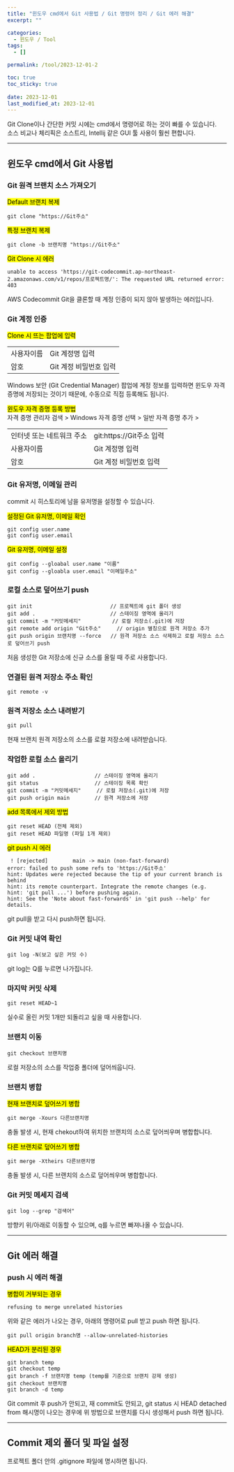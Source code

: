 ```yaml
---
title: "윈도우 cmd에서 Git 사용법 / Git 명령어 정리 / Git 에러 해결"
excerpt: ""

categories:
  - 윈도우 / Tool
tags:
  - []

permalink: /tool/2023-12-01-2

toc: true
toc_sticky: true
 
date: 2023-12-01
last_modified_at: 2023-12-01
---
```


Git Clone이나 간단한 커밋 시에는 cmd에서 명령어로 하는 것이 빠를 수 있습니다.  
소스 비교나 체리픽은 소스트리, Intellij 같은 GUI 툴 사용이 훨씬 편합니다.

---

## 윈도우 cmd에서 Git 사용법

### Git 원격 브랜치 소스 가져오기
<mark>Default 브랜치 복제</mark>
```
git clone "https://Git주소"
```

<mark>특정 브랜치 복제</mark>
```
git clone -b 브랜치명 "https://Git주소"
```

<mark>Git Clone 시 에러</mark>
```
unable to access 'https://git-codecommit.ap-northeast-2.amazonaws.com/v1/repos/프로젝트명/': The requested URL returned error: 403
```
AWS Codecommit Git을 클론할 때 계정 인증이 되지 않아 발생하는 에러입니다.

### Git 계정 인증
<mark>Clone 시 뜨는 팝업에 입력</mark>
<table>
  <tbody>
    <tr>
      <td>사용자이름</td>
      <td>Git 계정명 입력</td>
    </tr>
    <tr>
      <td>암호</td>
      <td>Git 계정 비밀번호 입력</td>
    </tr>
  </tbody>
</table>
Windows 보안 (Git Credential Manager) 팝업에 계정 정보를 입력하면 윈도우 자격 증명에 저장되는 것이기 때문에, 수동으로 직접 등록해도 됩니다.

<mark>윈도우 자격 증명 등록 방법</mark>  
자격 증명 관리자 검색 > Windows 자격 증명 선택 > 일반 자격 증명 추가 >
<table>
  <tbody>
    <tr>
      <td>인터넷 또는 네트워크 주소</td>
      <td>git:https://Git주소 입력</td>
    </tr>
    <tr>
      <td>사용자이름</td>
      <td>Git 계정명 입력</td>
    </tr>
    <tr>
      <td>암호</td>
      <td>Git 계정 비밀번호 입력</td>
    </tr>
  </tbody>
</table>

### Git 유저명, 이메일 관리
commit 시 히스토리에 남을 유저명을 설정할 수 있습니다.

<mark>설정된 Git 유저명, 이메일 확인</mark>
```
git config user.name
git config user.email
```

<mark>Git 유저명, 이메일 설정</mark>
```
git config --gloabal user.name "이름"
git config --gloabla user.email	"이메일주소"
```

### 로컬 소스로 덮어쓰기 push
```
git init                         // 프로젝트에 git 폴더 생성
git add .                        // 스테이징 영역에 올리기
git commit -m "커밋메세지"          // 로컬 저장소(.git)에 저장
git remote add origin "Git주소"     // origin 별칭으로 원격 저장소 추가
git push origin 브랜치명 --force   // 원격 저장소 소스 삭제하고 로컬 저장소 소스로 덮어쓰기 push
```
처음 생성한 Git 저장소에 신규 소스를 올릴 때 주로 사용합니다.

### 연결된 원격 저장소 주소 확인
```
git remote -v
```

### 원격 저장소 소스 내려받기
```
git pull
```
현재 브랜치 원격 저장소의 소스를 로컬 저장소에 내려받습니다.

### 작업한 로컬 소스 올리기
```
git add .                   // 스테이징 영역에 올리기
git status                  // 스테이징 목록 확인
git commit -m "커밋메세지"     // 로컬 저장소(.git)에 저장
git push origin main        // 원격 저장소에 저장
```

<mark>add 목록에서 제외 방법</mark>
```
git reset HEAD (전체 제외)
git reset HEAD 파일명 (파일 1개 제외)
```

<mark>git push 시 에러</mark>
```
 ! [rejected]        main -> main (non-fast-forward)
error: failed to push some refs to 'https://Git주소'
hint: Updates were rejected because the tip of your current branch is behind
hint: its remote counterpart. Integrate the remote changes (e.g.
hint: 'git pull ...') before pushing again.
hint: See the 'Note about fast-forwards' in 'git push --help' for details.
```
git pull을 받고 다시 push하면 됩니다.

### Git 커밋 내역 확인
```
git log -N(보고 싶은 커밋 수)
```
git log는 Q를 누르면 나가집니다.

### 마지막 커밋 삭제
```
git reset HEAD~1
```
실수로 올린 커밋 1개만 되돌리고 싶을 때 사용합니다.

### 브랜치 이동
```
git checkout 브랜치명
```
로컬 저장소의 소스를 작업중 폴더에 덮어씌웁니다.

### 브랜치 병합
<mark>현재 브랜치로 덮어쓰기 병합</mark>
```
git merge -Xours 다른브랜치명
```
충돌 발생 시, 현재 chekout하여 위치한 브랜치의 소스로 덮어씌우며 병합합니다.

<mark>다른 브랜치로 덮어쓰기 병합</mark>
```
git merge -Xtheirs 다른브랜치명
```
충돌 발생 시, 다른 브랜치의 소스로 덮어씌우며 병합합니다.

### Git 커밋 메세지 검색
```
git log --grep "검색어"
```
방향키 위/아래로 이동할 수 있으며, q를 누르면 빠져나올 수 있습니다.

---

## Git 에러 해결

### push 시 에러 해결
<mark>병합이 거부되는 경우</mark>
```
refusing to merge unrelated histories
```
위와 같은 에러가 나오는 경우, 아래의 명령어로 pull 받고 push 하면 됩니다.
```
git pull origin branch명 --allow-unrelated-histories
```

<mark>HEAD가 분리된 경우</mark>
```
git branch temp
git checkout temp
git branch -f 브랜치명 temp (temp를 기준으로 브랜치 강제 생성)
git checkout 브랜치명
git branch -d temp
```
Git commit 후 push가 안되고, 재 commit도 안되고, git status 시 HEAD detached from 해시명이 나오는 경우에 위 방법으로 브랜치를 다시 생성해서 push 하면 됩니다.

---

## Commit 제외 폴더 및 파일 설정

프로젝트 폴더 안의 .gitignore 파일에 명시하면 됩니다.
